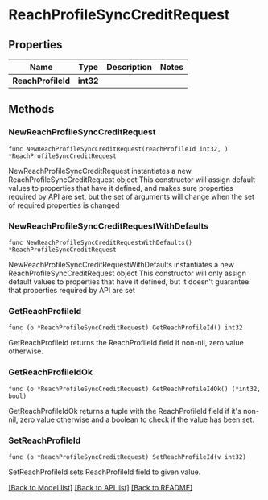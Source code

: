 # ReachProfileSyncCreditRequest

## Properties

Name | Type | Description | Notes
------------ | ------------- | ------------- | -------------
**ReachProfileId** | **int32** |  | 

## Methods

### NewReachProfileSyncCreditRequest

`func NewReachProfileSyncCreditRequest(reachProfileId int32, ) *ReachProfileSyncCreditRequest`

NewReachProfileSyncCreditRequest instantiates a new ReachProfileSyncCreditRequest object
This constructor will assign default values to properties that have it defined,
and makes sure properties required by API are set, but the set of arguments
will change when the set of required properties is changed

### NewReachProfileSyncCreditRequestWithDefaults

`func NewReachProfileSyncCreditRequestWithDefaults() *ReachProfileSyncCreditRequest`

NewReachProfileSyncCreditRequestWithDefaults instantiates a new ReachProfileSyncCreditRequest object
This constructor will only assign default values to properties that have it defined,
but it doesn't guarantee that properties required by API are set

### GetReachProfileId

`func (o *ReachProfileSyncCreditRequest) GetReachProfileId() int32`

GetReachProfileId returns the ReachProfileId field if non-nil, zero value otherwise.

### GetReachProfileIdOk

`func (o *ReachProfileSyncCreditRequest) GetReachProfileIdOk() (*int32, bool)`

GetReachProfileIdOk returns a tuple with the ReachProfileId field if it's non-nil, zero value otherwise
and a boolean to check if the value has been set.

### SetReachProfileId

`func (o *ReachProfileSyncCreditRequest) SetReachProfileId(v int32)`

SetReachProfileId sets ReachProfileId field to given value.



[[Back to Model list]](../README.md#documentation-for-models) [[Back to API list]](../README.md#documentation-for-api-endpoints) [[Back to README]](../README.md)


